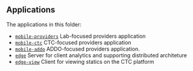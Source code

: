 ## Applications

The applications in this folder:

-   [`mobile-providers`](./mobile-providers/) Lab-focused providers application
-   [`mobile-ctc`](./mobile-ctc/) CTC-focused providers application
-   [`mobile-addo`](./mobile-addo/) ADDO-focused providers application.
-   [`edge`](./edge/) Server for client analytics and supporting distributed architeture
-   [`edge-view`](./edge-view/) Client for viewing statics on the CTC platform
